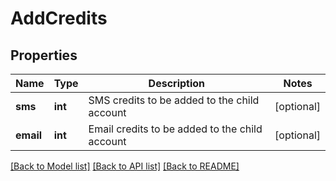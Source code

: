 # AddCredits

## Properties
Name | Type | Description | Notes
------------ | ------------- | ------------- | -------------
**sms** | **int** | SMS credits to be added to the child account | [optional] 
**email** | **int** | Email credits to be added to the child account | [optional] 

[[Back to Model list]](../../README.md#documentation-for-models) [[Back to API list]](../../README.md#documentation-for-api-endpoints) [[Back to README]](../../README.md)


